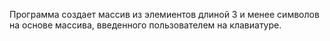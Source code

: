 Программа создает массив из элемиентов длиной 3 и менее символов на основе массива, введенного пользователем на клавиатуре.